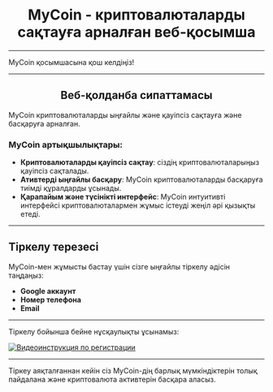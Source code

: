 # <center>MyCoin -  криптовалюталарды сақтауға арналған веб-қосымша</center>

---

MyCoin қосымшасына қош келдіңіз!

---

## <center>Веб-қолданба сипаттамасы</center>

MyCoin криптовалюталарды ыңғайлы және қауіпсіз сақтауға және басқаруға арналған.

### MyCoin артықшылықтары:

- **Криптовалюталарды қауіпсіз сақтау**: сіздің криптовалюталарыңыз қауіпсіз сақталады.
- **Ативтерді ыңғайлы басқару**: MyCoin криптовалюталарды басқаруға тиімді құралдарды ұсынады.
- **Қарапайым және түсінікті интерфейс**: MyCoin интуитивті интерфейсі криптовалюталармен жұмыс істеуді жеңіл әрі қызықты етеді.

---

##  Тіркелу терезесі

MyCoin-мен жұмысты бастау үшін сізге ыңғайлы тіркелу әдісін таңдаңыз:

- **Google аккаунт**
- **Номер телефона**
- **Email**

---

Тіркелу бойынша бейне нұсқаулықты ұсынамыз:

[![Видеоинструкция по регистрации](2024-06-06_03-04-32.png)](https://www.youtube.com/watch?v=ovEB0a8UMhw)

---

Тіркеу аяқталғаннан кейін сіз MyCoin-дің барлық мүмкіндіктерін толық пайдалана және криптовалюта активтерін басқара аласыз.
